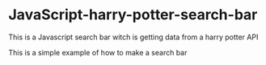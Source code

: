 # JavaScript-harry-potter-search-bar
This is a Javascript search bar witch is getting data from a harry potter API


This is a simple example of how to make a search bar
